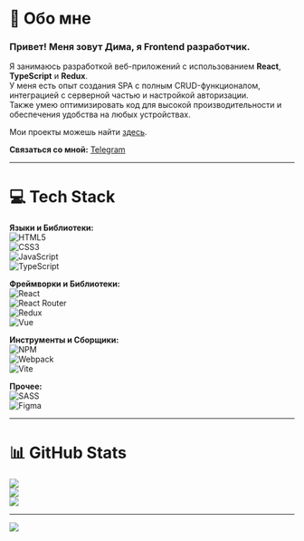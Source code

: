 # 💫 Обо мне

### Привет! Меня зовут Дима, я Frontend разработчик.
Я занимаюсь разработкой веб-приложений с использованием **React**, **TypeScript** и **Redux**.  
У меня есть опыт создания SPA с полным CRUD-функционалом, интеграцией с серверной частью и настройкой авторизации.  
Также умею оптимизировать код для высокой производительности и обеспечения удобства на любых устройствах.

Мои проекты можешь найти [здесь](https://github.com/belovdima/PROJECTS).

**Связаться со мной:** [Telegram](https://t.me/freddiedurst)

---

# 💻 Tech Stack

**Языки и Библиотеки:**  
![HTML5](https://img.shields.io/badge/html5-%23E34F26.svg?style=for-the-badge&logo=html5&logoColor=white)  
![CSS3](https://img.shields.io/badge/css3-%231572B6.svg?style=for-the-badge&logo=css3&logoColor=white)  
![JavaScript](https://img.shields.io/badge/javascript-%23323330.svg?style=for-the-badge&logo=javascript&logoColor=%23F7DF1E)  
![TypeScript](https://img.shields.io/badge/typescript-%23007ACC.svg?style=for-the-badge&logo=typescript&logoColor=white)

**Фреймворки и Библиотеки:**  
![React](https://img.shields.io/badge/react-%2320232a.svg?style=for-the-badge&logo=react&logoColor=%2361DAFB)  
![React Router](https://img.shields.io/badge/React_Router-CA4245?style=for-the-badge&logo=react-router&logoColor=white)  
![Redux](https://img.shields.io/badge/redux-%23593d88.svg?style=for-the-badge&logo=redux&logoColor=white)  
![Vue](https://img.shields.io/badge/Vue-4FC08D.svg?style=for-the-badge&logo=vue.js&logoColor=white)

**Инструменты и Сборщики:**  
![NPM](https://img.shields.io/badge/NPM-%23CB3837.svg?style=for-the-badge&logo=npm&logoColor=white)  
![Webpack](https://img.shields.io/badge/webpack-8DD6F9.svg?style=for-the-badge&logo=webpack&logoColor=black)  
![Vite](https://img.shields.io/badge/vite-%23646CFF.svg?style=for-the-badge&logo=vite&logoColor=white)

**Прочее:**  
![SASS](https://img.shields.io/badge/SASS-hotpink.svg?style=for-the-badge&logo=SASS&logoColor=white)  
![Figma](https://img.shields.io/badge/figma-%23F24E1E.svg?style=for-the-badge&logo=figma&logoColor=white)

---

# 📊 GitHub Stats

![](https://github-readme-stats.vercel.app/api?username=belovdima&theme=ambient_gradient&hide_border=true&include_all_commits=false&count_private=false)  
![](https://github-readme-streak-stats.herokuapp.com/?user=belovdima&theme=ambient_gradient&hide_border=true)  
![](https://github-readme-stats.vercel.app/api/top-langs/?username=belovdima&theme=ambient_gradient&hide_border=true&include_all_commits=false&count_private=false&layout=compact)

---

[![](https://visitcount.itsvg.in/api?id=belovdima&icon=9&color=11)](https://visitcount.itsvg.in)

<!-- Proudly создано с помощью [GPRM](https://gprm.itsvg.in) -->
